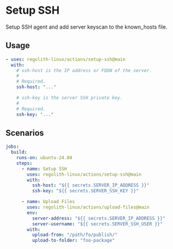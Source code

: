 <!-- AUTO_GENERATE_START -->
# Setup SSH

Setup SSH agent and add server keyscan to the known_hosts file.
<!-- AUTO_GENERATE_END -->

## Usage

```yaml
- uses: regolith-linux/actions/setup-ssh@main
  with:
    # ssh-host is the IP address or FQDN of the server.
    #
    # Required.
    ssh-host: "..."

    # ssh-key is the server SSH private key.
    #
    # Required.
    ssh-key: "..."
```

## Scenarios

```yaml
jobs:
  build:
    runs-on: ubuntu-24.04
    steps:
      - name: Setup SSH
        uses: regolith-linux/actions/setup-ssh@main
        with:
          ssh-host: "${{ secrets.SERVER_IP_ADDRESS }}"
          ssh-key: "${{ secrets.SERVER_SSH_KEY }}"

      - name: Upload Files
        uses: regolith-linux/actions/upload-files@main
        env:
          server-address: "${{ secrets.SERVER_IP_ADDRESS }}"
          server-username: "${{ secrets.SERVER_SSH_USER }}"
        with:
          upload-from: "/path/fo/publish/"
          upload-to-folder: "foo-package"
```
